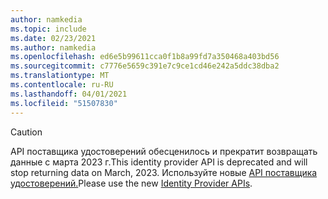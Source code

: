 ```yaml
---
author: namkedia
ms.topic: include
ms.date: 02/23/2021
ms.author: namkedia
ms.openlocfilehash: ed6e5b99611cca0f1b8a99fd7a350468a403bd56
ms.sourcegitcommit: c7776e5659c391e7c9ce1cd46e242a5ddc38dba2
ms.translationtype: MT
ms.contentlocale: ru-RU
ms.lasthandoff: 04/01/2021
ms.locfileid: "51507830"
---
```

<!-- markdownlint-disable MD041-->

> [!CAUTION]
> <span data-ttu-id="8415f-101">API поставщика удостоверений обесценилось и прекратит возвращать данные с марта 2023 г.</span><span class="sxs-lookup"><span data-stu-id="8415f-101">This identity provider API is deprecated and will stop returning data on March, 2023.</span></span> <span data-ttu-id="8415f-102">Используйте новые [API поставщика удостоверений.](/graph/api/resources/identityproviderbase)</span><span class="sxs-lookup"><span data-stu-id="8415f-102">Please use the new [Identity Provider APIs](/graph/api/resources/identityproviderbase).</span></span>
